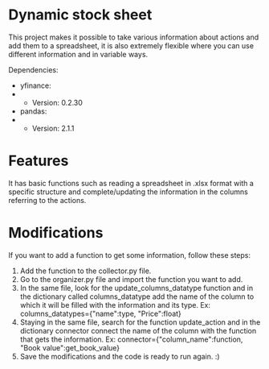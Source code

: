 # Dynamic stock sheet

This project makes it possible to take various information about actions and add them to a spreadsheet, it is also extremely flexible where you can use different information and in variable ways.

Dependencies:
- yfinance:
- - Version: 0.2.30
- pandas:
- - Version: 2.1.1

# Features
 It has basic functions such as reading a spreadsheet in .xlsx format with a specific structure and complete/updating the information in the columns referring to the actions.

# Modifications
If you want to add a function to get some information, follow these steps:
1. Add the function to the collector.py file.
2. Go to the organizer.py file and import the function you want to add.
3. In the same file, look for the update_columns_datatype function and in the dictionary called columns_datatype add the name of the column to which it will be filled with the information and its type. Ex: columns_datatypes={"name":type, "Price":float}
4. Staying in the same file, search for the function update_action and in the dictionary connector connect the name of the column with the function that gets the information. Ex: connector={"column_name":function, "Book value":get_book_value}
5. Save the modifications and the code is ready to run again. :)

